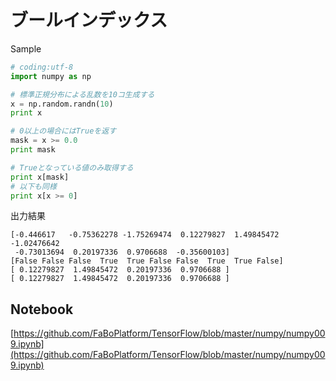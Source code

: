 # ブールインデックス

Sample

```python
# coding:utf-8
import numpy as np

# 標準正規分布による乱数を10コ生成する
x = np.random.randn(10)
print x

# 0以上の場合にはTrueを返す
mask = x >= 0.0
print mask

# Trueとなっている値のみ取得する
print x[mask]
# 以下も同様
print x[x >= 0]
```

出力結果

```shell
[-0.446617   -0.75362278 -1.75269474  0.12279827  1.49845472 -1.02476642
 -0.73013694  0.20197336  0.9706688  -0.35600103]
[False False False  True  True False False  True  True False]
[ 0.12279827  1.49845472  0.20197336  0.9706688 ]
[ 0.12279827  1.49845472  0.20197336  0.9706688 ]
```

## Notebook

[https://github.com/FaBoPlatform/TensorFlow/blob/master/numpy/numpy009.ipynb](https://github.com/FaBoPlatform/TensorFlow/blob/master/numpy/numpy009.ipynb)
